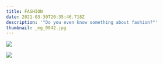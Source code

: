 ```yaml
---
title: FASHION
date: 2021-03-30T20:35:46.718Z
description: '"Do you even know something about fashion?"'
thumbnail: _mg_0042.jpg
---
```



![](_mg_9701-1-перетянутый-.jpg)

![](_mg_9592.jpg)